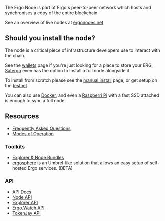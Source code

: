 The Ergo Node is part of Ergo's peer-to-peer network which hosts and synchronises a copy of the entire blockchain.

See an overview of live nodes at [ergonodes.net](http://ergonodes.net/) 

## **Should you install the node?**

The node is a critical piece of infrastructure developers use to interact with the chain. 

See the [wallets](/dev/wallets) page if you're just looking for a place to store your ERG, [Satergo](https://satergo.com/) even has the option to install a full node alongside it. 

To install from scratch please see the [manual install](manual.md) page, or get setup on the [testnet](testnet.md).

You can also use [Docker](docker.md), and even a [Raspberri Pi](pi.md) with a fast SSD attached is enough to sync a full node. 

## Resources

- [Frequently Asked Questions](faq.md)
- [Modes of Operation](modes.md)

### Toolkits 

- [Explorer & Node Bundles](explorer.md#toolkits)
- [ergosphere](https://ergosphere.cloud/) is an Umbrel-like solution that allows an easy setup of self-hosted Ergo services. (BETA)


### API 

- [API Docs](https://api.ergoplatform.com/api/v1/docs/)
- [Node API](https://git.io/fjqwb)
- [Explorer API](https://git.io/fjqwN)
- [Ergo.Watch API](https://api.ergo.watch/docs)
- [TokenJay API](https://api.tokenjay.app/swagger-ui/index.html;jsessionid=59429AD4DF081E2E3450C2834095D427?attribute=redirectWithRedirectView)
